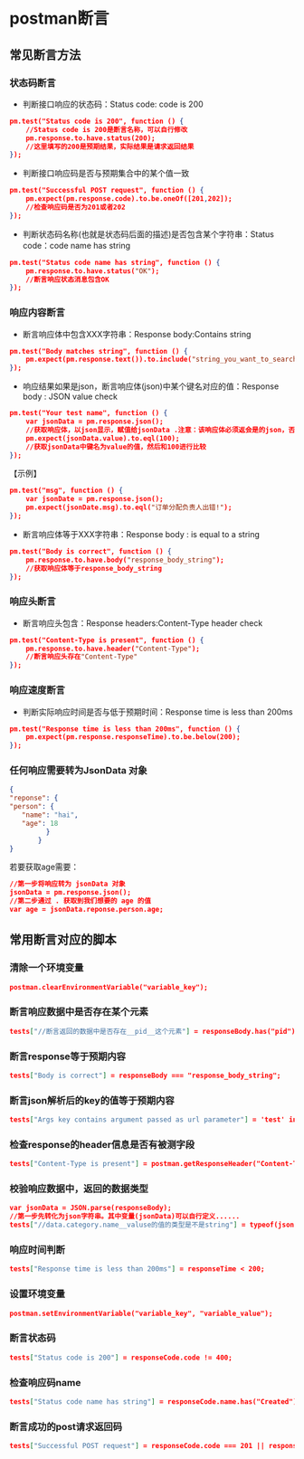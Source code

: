 # postman断言  
## 常见断言方法
### 状态码断言
- 判断接口响应的状态码：Status code: code is 200  
  
```json
pm.test("Status code is 200", function () {
    //Status code is 200是断言名称，可以自行修改
    pm.response.to.have.status(200);
    //这里填写的200是预期结果，实际结果是请求返回结果
});
```

- 判断接口响应码是否与预期集合中的某个值一致
  
```json
pm.test("Successful POST request", function () {
    pm.expect(pm.response.code).to.be.oneOf([201,202]);
    //检查响应码是否为201或者202
});
```

- 判断状态码名称(也就是状态码后面的描述)是否包含某个字符串：Status code：code name has string

```json
pm.test("Status code name has string", function () {
    pm.response.to.have.status("OK");
    //断言响应状态消息包含OK
});
```
### 响应内容断言
- 断言响应体中包含XXX字符串：Response body:Contains string

```json
pm.test("Body matches string", function () {
    pm.expect(pm.response.text()).to.include("string_you_want_to_search");
});
```

- 响应结果如果是json，断言响应体(json)中某个键名对应的值：Response body : JSON value check

```json
pm.test("Your test name", function () {
    var jsonData = pm.response.json();
    //获取响应体，以json显示，赋值给jsonData .注意：该响应体必须返会是的json，否则会报错  
    pm.expect(jsonData.value).to.eql(100);
    //获取jsonData中键名为value的值，然后和100进行比较
});
```
【示例】
```json
pm.test("msg", function () {
    var jsonDate = pm.response.json();
    pm.expect(jsonDate.msg).to.eql("订单分配负责人出错!");
});
```

- 断言响应体等于XXX字符串：Response body : is equal to a string

```json
pm.test("Body is correct", function () {
    pm.response.to.have.body("response_body_string");
    //获取响应体等于response_body_string
});
```

### 响应头断言
- 断言响应头包含：Response headers:Content-Type header check

```json
pm.test("Content-Type is present", function () {
    pm.response.to.have.header("Content-Type");
    //断言响应头存在"Content-Type"
});
```

### 响应速度断言
- 判断实际响应时间是否与低于预期时间：Response time is less than 200ms

```json
pm.test("Response time is less than 200ms", function () {
    pm.expect(pm.response.responseTime).to.be.below(200);
});
```

### 任何响应需要转为JsonData 对象
```json
{  
"reponse": {    
"person": {      
   "name": "hai",      
   "age": 18    
         }  
       }
}
```
若要获取age需要：
```json
//第一步将响应转为 jsonData 对象
jsonData = pm.response.json();
//第二步通过 . 获取到我们想要的 age 的值
var age = jsonData.reponse.person.age; 
```

## 常用断言对应的脚本

### 清除一个环境变量

```json
postman.clearEnvironmentVariable("variable_key");
```
### 断言响应数据中是否存在某个元素

```json
tests["//断言返回的数据中是否存在__pid__这个元素"] = responseBody.has("pid");
```

### 断言response等于预期内容

```json
tests["Body is correct"] = responseBody === "response_body_string";
```

### 断言json解析后的key的值等于预期内容

```json
tests["Args key contains argument passed as url parameter"] = 'test' in responseJSON.args
```

### 检查response的header信息是否有被测字段

```json
tests["Content-Type is present"] = postman.getResponseHeader("Content-Type");
```

### 校验响应数据中，返回的数据类型

```json
var jsonData = JSON.parse(responseBody);
//第一步先转化为json字符串。其中变量(jsonData)可以自行定义......
tests["//data.category.name__valuse的值的类型是不是string"] = typeof(jsonData.data.category[0].name) == "string";
```

### 响应时间判断

```json
tests["Response time is less than 200ms"] = responseTime < 200;
```

### 设置环境变量

```json
postman.setEnvironmentVariable("variable_key", "variable_value");
```

### 断言状态码

```json
tests["Status code is 200"] = responseCode.code != 400;
```

### 检查响应码name

```json
tests["Status code name has string"] = responseCode.name.has("Created");
```

### 断言成功的post请求返回码

```json
tests["Successful POST request"] = responseCode.code === 201 || responseCode.cod
```